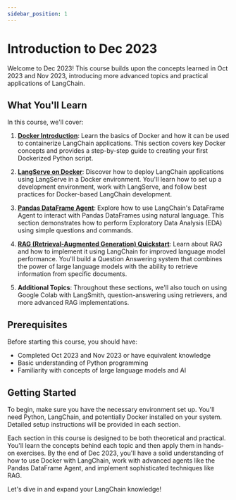 ```yaml
---
sidebar_position: 1
---
```


# Introduction to Dec 2023

Welcome to Dec 2023! This course builds upon the concepts learned in Oct 2023 and Nov 2023, introducing more advanced topics and practical applications of LangChain.

## What You'll Learn

In this course, we'll cover:

1. [**Docker Introduction**](./docker-introduction.md): Learn the basics of Docker and how it can be used to containerize LangChain applications. This section covers key Docker concepts and provides a step-by-step guide to creating your first Dockerized Python script.

2. [**LangServe on Docker**](./langserve-on-docker.md): Discover how to deploy LangChain applications using LangServe in a Docker environment. You'll learn how to set up a development environment, work with LangServe, and follow best practices for Docker-based LangChain development.

3. [**Pandas DataFrame Agent**](./pandas-df-agent.md): Explore how to use LangChain's DataFrame Agent to interact with Pandas DataFrames using natural language. This section demonstrates how to perform Exploratory Data Analysis (EDA) using simple questions and commands.

4. [**RAG (Retrieval-Augmented Generation) Quickstart**](./rag-quickstart.md): Learn about RAG and how to implement it using LangChain for improved language model performance. You'll build a Question Answering system that combines the power of large language models with the ability to retrieve information from specific documents.

5. **Additional Topics**: Throughout these sections, we'll also touch on using Google Colab with LangSmith, question-answering using retrievers, and more advanced RAG implementations.

## Prerequisites

Before starting this course, you should have:

- Completed Oct 2023 and Nov 2023 or have equivalent knowledge
- Basic understanding of Python programming
- Familiarity with concepts of large language models and AI

## Getting Started

To begin, make sure you have the necessary environment set up. You'll need Python, LangChain, and potentially Docker installed on your system. Detailed setup instructions will be provided in each section.

Each section in this course is designed to be both theoretical and practical. You'll learn the concepts behind each topic and then apply them in hands-on exercises. By the end of Dec 2023, you'll have a solid understanding of how to use Docker with LangChain, work with advanced agents like the Pandas DataFrame Agent, and implement sophisticated techniques like RAG.

Let's dive in and expand your LangChain knowledge!